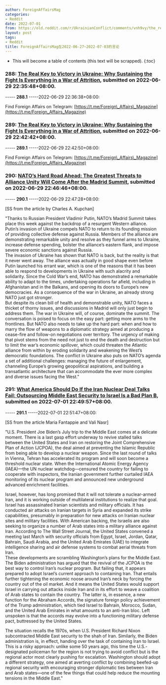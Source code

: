 ```yaml
---
author: ForeignAffairsMag
categories:
- Reddit
date: 2022-07-01
from: https://old.reddit.com/r/UkrainianConflict/comments/vnh9vy/the_real_key_to_victory_in_ukraine_why_sustaining/
layout: post
tags:
- Reddit
title: ForeignAffairsMag在2022-06-27~2022-07-03的言论
---
```


* This will become a table of contents (this text will be scrapped).
{:toc}

### 288: [The Real Key to Victory in Ukraine: Why Sustaining the Fight Is Everything in a War of Attrition](https://old.reddit.com/r/UkrainianConflict/comments/vnh9vy/the_real_key_to_victory_in_ukraine_why_sustaining/), submitted on 2022-06-29 22:35:48+08:00.

----- __288.1__ -----2022-06-29 22:36:38+08:00:

Find Foreign Affairs on Telegram: [https://t.me/Foreign\_Affairs\_Magazine](https://t.me/Foreign_Affairs_Magazine)

### 289: [The Real Key to Victory in Ukraine: Why Sustaining the Fight Is Everything in a War of Attrition](https://old.reddit.com/r/RussiaUkraineWar2022/comments/vnhf7z/the_real_key_to_victory_in_ukraine_why_sustaining/), submitted on 2022-06-29 22:42:42+08:00.

----- __289.1__ -----2022-06-29 22:42:50+08:00:

Find Foreign Affairs on Telegram: [https://t.me/Foreign\_Affairs\_Magazine](https://t.me/Foreign_Affairs_Magazine)

### 290: [NATO’s Hard Road Ahead: The Greatest Threats to Alliance Unity Will Come After the Madrid Summit](https://old.reddit.com/r/geopolitics/comments/vnhidl/natos_hard_road_ahead_the_greatest_threats_to/), submitted on 2022-06-29 22:46:46+08:00.

----- __290.1__ -----2022-06-29 22:47:28+08:00:

\[SS from the article by Charles A. Kupchan\]

"Thanks to Russian President Vladimir Putin, NATO’s Madrid Summit takes place this week against the backdrop of a resurgent Western alliance. Putin’s invasion of Ukraine compels NATO to return to its founding mission of providing collective defense against Russia. Members of the alliance are demonstrating remarkable unity and resolve as they funnel arms to Ukraine, increase defense spending, bolster the alliance’s eastern flank, and impose severe economic sanctions against Russia.  
The invasion of Ukraine has shown that NATO is back, but the reality is that it never went away. The alliance was actually in good shape even before Putin launched his errant war, which is one of the reasons that it has been able to respond to developments in Ukraine with such alacrity and solidarity. Since the Cold War’s end, NATO has demonstrated a remarkable ability to adapt to the times, undertaking operations far afield, including in Afghanistan and in the Balkans, and opening its doors to Europe’s new democracies. As a consequence of the war in Ukraine, an already strong NATO just got stronger.  
But despite its clean bill of health and demonstrable unity, NATO faces a thicket of thorny issues, and discussions in Madrid will only just begin to address them. The war in Ukraine will, of course, dominate the summit. The conversation is poised to focus on the easy part: getting more arms to the frontlines. But NATO also needs to take up the hard part: when and how to marry the flow of weapons to a diplomatic strategy aimed at producing a cease-fire and follow-on negotiations over territory. The urgency of making that pivot stems from the need not just to end the death and destruction but to limit the war’s economic spillover, which could threaten the Atlantic alliance from within by eroding solidarity and weakening the West’s democratic foundations. The conflict in Ukraine also puts on NATO’s agenda a set of additional challenges: managing the future of enlargement, channeling Europe’s growing geopolitical aspirations, and building a transatlantic architecture that can accommodate the ever more complex and diverse issues facing the West."

### 291: [What America Should Do If the Iran Nuclear Deal Talks Fail: Outsourcing Middle East Security to Israel Is a Bad Plan B](https://old.reddit.com/r/geopolitics/comments/vp2ml8/what_america_should_do_if_the_iran_nuclear_deal/), submitted on 2022-07-01 22:49:57+08:00.

----- __291.1__ -----2022-07-01 22:51:47+08:00:

\[SS from the article Maria Fantappie and Vali Nasr\] 

"U.S. President Joe Biden’s July trip to the Middle East comes at a delicate moment. There is a last gasp effort underway to revive stalled talks between the United States and Iran on restoring the Joint Comprehensive Plan of Action (JCPOA), the deal aimed at preventing the Islamic Republic from being able to develop a nuclear weapon. Since the last round of talks in Vienna, Tehran has accelerated its program and will soon become a threshold nuclear state. When the International Atomic Energy Agency (IAEA)—the UN nuclear watchdog—censured the country for failing to cooperate with inspectors, the Iranian government further curtailed IAEA monitoring of its nuclear program and announced new underground advanced enrichment facilities.  


  
Israel, however, has long promised that it will not tolerate a nuclear-armed Iran, and it is working outside of multilateral institutions to realize that goal. Israel has assassinated Iranian scientists and military officials. It has conducted air attacks on Iranian targets in Syria and expanded its strike capabilities, presumably in preparation for new attacks on Iranian nuclear sites and military facilities. With American backing, the Israelis are also seeking to organize a number of Arab states into a military alliance against Iran. According to The Wall Street Journal, the United States convened a meeting last March with security officials from Egypt, Israel, Jordan, Qatar, Bahrain, Saudi Arabia, and the United Arab Emirates (UAE) to integrate intelligence sharing and air defense systems to combat aerial threats from Iran.  
These developments are scrambling Washington’s plans for the Middle East. The Biden administration has argued that the revival of the JCPOA is the best way to control Iran’s nuclear program. But failing that, it appears prepared to adopt Israel’s current approach to containing Iran. That entails further tightening the economic noose around Iran’s neck by forcing the country out of the oil market. And it means the United States would support Israel in carrying out attacks inside Iran and in its effort to weave a coalition of Arab states to contain the country. The latter is, in essence, a new function for the Abraham Accords, the signature foreign policy achievement of the Trump administration, which tied Israel to Bahrain, Morocco, Sudan, and the United Arab Emirates in what amounts to an anti-Iran bloc. Left unspoken is that the accords may evolve into a functioning military defense pact, buttressed by the United States.  


The situation recalls the 1970s, when U.S. President Richard Nixon subcontracted Middle East security to the shah of Iran. Similarly, the Biden administration is, in effect, handing over the task of containing Iran to Israel. This is a risky approach: unlike some 50 years ago, this time the U.S.-designated policeman for the region is not trying to avoid conflict but is the regional actor most clearly pushing for escalation. Washington should adopt a different strategy, one aimed at averting conflict by combining beefed-up regional security with encouraging stronger diplomatic ties between Iran and Arab states—one of the few things that could help reduce the mounting tensions in the Middle East."

